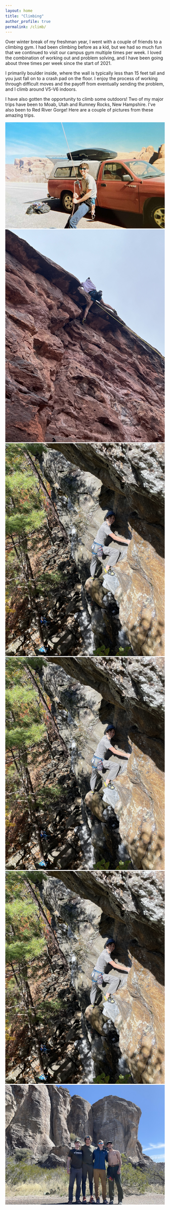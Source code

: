 ```yaml
---
layout: home
title: "Climbing"
author_profile: true
permalink: /climb/
---
```


Over winter break of my freshman year, I went with a couple of friends to a climbing gym. I had been climbing before as a kid, but we had so much fun that we continued to visit our campus gym multiple times per week. I loved the combination of working out and problem solving, and I have been going about three times per week since the start of 2021.

I primarily boulder inside, where the wall is typically less than 15 feet tall and you just fall on to a crash pad on the floor. I enjoy the process of working through difficult moves and the payoff from eventually sending the problem, and I climb around V5-V6 indoors.

I have also gotten the opportunity to climb some outdoors! Two of my major trips have been to Moab, Utah and Rumney Rocks, New Hampshire. I've also been to Red River Gorge! Here are a couple of pictures from these amazing trips.

![Moab Belay](https://github.com/ericenouen/ericenouen.github.io/blob/master/assets/image/moabbelay.jpg?raw=true)
![Moab Climb](https://github.com/ericenouen/ericenouen.github.io/blob/master/assets/image/moabclimb.jpg?raw=true)
![Rumney Climb](https://github.com/ericenouen/ericenouen.github.io/blob/master/assets/image/rumney1.jpg?raw=true)
![Rumney Climb](https://github.com/ericenouen/ericenouen.github.io/blob/master/assets/image/rumney2.jpg?raw=true)
![Red River Gorge](https://github.com/ericenouen/ericenouen.github.io/blob/master/assets/image/rrg.jpg?raw=true)
![Hueco Tanks](https://github.com/ericenouen/ericenouen.github.io/blob/master/assets/image/hueco.JPG?raw=true)
